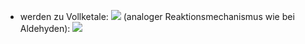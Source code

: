 - werden zu Vollketale:
![](Pasted%20image%2020240104115527.png)
(analoger Reaktionsmechanismus wie bei Aldehyden):
![](Pasted%20image%2020240104115629.png)

